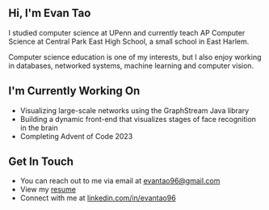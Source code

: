 ## Hi, I'm Evan Tao ##

I studied computer science at UPenn and currently teach AP Computer Science at Central Park East High School, a small school in East Harlem.

Computer science education is one of my interests, but I also enjoy working in databases, networked systems, machine learning and computer vision.

## I'm Currently Working On ##

- Visualizing large-scale networks using the GraphStream Java library
- Building a dynamic front-end that visualizes stages of face recognition in the brain
- Completing Advent of Code 2023

## Get In Touch ##

- You can reach out to me via email at evantao96@gmail.com 
- View my [resume](/resume.pdf/ "Named link title")
- Connect with me at [linkedin.com/in/evantao96](http://linkedin.com/in/evantao96/ "Named link title")

